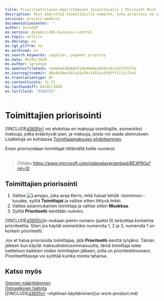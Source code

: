 ```yaml
---
title: Prioriteettitason määrittäminen toimittajalle | Microsoft Docs
description: Voit määrittää toimittajille numeron, joka priorisoi ne ja helpottaa maksuehdotuksia Business Central -sovelluksessa.
services: project-madeira
documentationcenter: ''
author: SorenGP
ms.service: dynamics365-business-central
ms.topic: article
ms.devlang: na
ms.tgt_pltfrm: na
ms.workload: na
ms.search.keywords: supplier, payment priority
ms.date: 04/01/2020
ms.author: sgroespe
ms.openlocfilehash: cede9a43bb66d314640e0e28443c63c925fd575a
ms.sourcegitcommit: 88e4b30eaf6fa32af0c1452ce2f85ff1111c75e2
ms.translationtype: HT
ms.contentlocale: fi-FI
ms.lasthandoff: 04/01/2020
ms.locfileid: "3192721"
---
```

# <a name="prioritize-vendors"></a>Toimittajien priorisointi
[!INCLUDE[d365fin](includes/d365fin_md.md)] voi ehdottaa eri maksuja toimittajille, esimerkiksi maksuja, jotka erääntyvät pian, ja maksuja, joista voi saada alennuksen. Lisätietoja on kohdassa [Toimittajamaksujen ehdottaminen](payables-how-suggest-vendor-payments.md).

Ensin priorisoidaan toimittajat liittämällä heille numerot.
<br><br>
> [!Video https://www.microsoft.com/videoplayer/embed/RE3PRGa?rel=0]

## <a name="to-prioritize-vendors"></a>Toimittajien priorisointi
1. Valitse ![Lamppu, joka avaa Kerro, mitä haluat tehdä -toiminnon](media/ui-search/search_small.png "Kerro, mitä haluat tehdä") -kuvake, syötä **Toimittajat** ja valitse sitten liittyvä linkki.
2. Valitse asianmukainen toimittaja ja valitse sitten **Muokkaa**.
3. Syötä **Prioriteetti**-kenttään numero.

[!INCLUDE[d365fin](includes/d365fin_md.md)]in mukaan pienin numero (paitsi 0) tarkoittaa korkeinta prioriteettia. Siten jos käytät esimerkiksi numeroita 1, 2 ja 3, numerolla 1 on korkein prioriteetti.

Jos et halua priorisoida toimittajaa, jätä **Prioriteetti**-kenttä tyhjäksi. Tämän jälkeen kun käytät maksuehdotusominaisuutta, tämä toimittaja tulee luetteloon kaikkien niiden toimittajien jälkeen, joilla on prioriteettinumero. Prioriteettitasoja voi syöttää kuinka monta tahansa.

## <a name="see-also"></a>Katso myös
[Ostojen määrittäminen](purchasing-setup-purchasing.md)  
[Ostovelkojen hallinta](payables-manage-payables.md)  
[[!INCLUDE[d365fin](includes/d365fin_md.md)] -ohjelman käyttäminen](ui-work-product.md)
